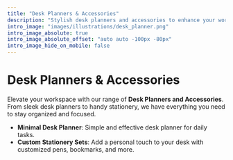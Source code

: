 ```yaml
---
title: "Desk Planners & Accessories"
description: "Stylish desk planners and accessories to enhance your workspace and productivity."
intro_image: "images/illustrations/desk_planner.png"
intro_image_absolute: true
intro_image_absolute_offset: "auto auto -100px -80px"
intro_image_hide_on_mobile: false
---
```


# Desk Planners & Accessories

Elevate your workspace with our range of **Desk Planners and Accessories**. From sleek desk planners to handy stationery, we have everything you need to stay organized and focused.

- **Minimal Desk Planner**: Simple and effective desk planner for daily tasks.
- **Custom Stationery Sets**: Add a personal touch to your desk with customized pens, bookmarks, and more.
